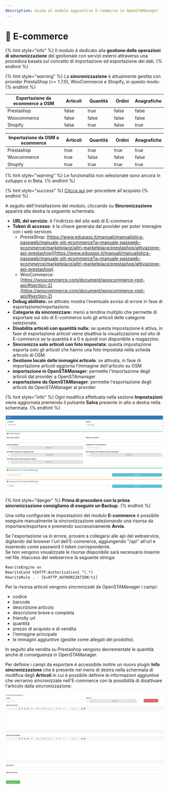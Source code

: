 ```yaml
---
description: Guida al modulo aggiuntivo E-commerce in OpenSTAManager
---
```


# 📗 E-commerce

{% hint style="info" %}
Il modulo è dedicato alla **gestione delle operazioni di sincronizzazione** del gestionale con servizi esterni attraverso una procedura basata sul concetto di importazione ed esportazione dei dati.
{% endhint %}

{% hint style="warning" %}
La **sincronizzazione** è attualmente gestita con provider PrestaShop (>= 1.7.0), WooCommerce e Shopify, in questo modo:
{% endhint %}

<table><thead><tr><th width="347">Esportazione da ecommerce a OSM</th><th width="89" data-type="checkbox">Articoli</th><th width="100" data-type="checkbox">Quantità </th><th width="83" data-type="checkbox">Ordini</th><th data-type="checkbox">Anagrafiche</th></tr></thead><tbody><tr><td>Prestashop</td><td>false</td><td>true</td><td>false</td><td>false</td></tr><tr><td>Woocommerce</td><td>false</td><td>false</td><td>false</td><td>false</td></tr><tr><td>Shopify</td><td>false</td><td>true</td><td>false</td><td>true</td></tr></tbody></table>

<table><thead><tr><th width="350">Importazione da OSM a ecommerce</th><th width="91" data-type="checkbox">Articoli</th><th width="100" data-type="checkbox">Quantità</th><th width="83" data-type="checkbox">Ordini</th><th data-type="checkbox">Anagrafiche</th></tr></thead><tbody><tr><td>Prestashop</td><td>true</td><td>true</td><td>true</td><td>true</td></tr><tr><td>Woocommerce</td><td>true</td><td>false</td><td>false</td><td>false</td></tr><tr><td>Shopify</td><td>true</td><td>true</td><td>true</td><td>true</td></tr></tbody></table>

{% hint style="warning" %}
Le funzionalità non selezionate sono ancora in sviluppo o in Beta.
{% endhint %}

{% hint style="success" %}
[Clicca qui](https://shop.openstamanager.com/prodotto/e-commerce/) per procedere all'acquisto
{% endhint %}

A seguito dell'installazione del modulo, cliccando su **Sincronizzazione** apparirà alla destra la seguente schermata.

* **URL del servizio**: è l'indirizzo del sito web di E-commerce
* **Token di accesso**: è la chiave generata dal provider per poter interagire con i web services
  * PrestaShop: [https://www.edupass.it/manuali/manualistica-passweb/manuale-siti-ecommerce?a=manuale-passweb-ecommerce/marketplace/altri-marketplace/prestashop/attivazione-api-prestashop](https://www.edupass.it/manuali/manualistica-passweb/manuale-siti-ecommerce?a=manuale-passweb-ecommerce/marketplace/altri-marketplace/prestashop/attivazione-api-prestashop)
  * WooCommerce: [https://woocommerce.com/document/woocommerce-rest-api/#section-2](https://woocommerce.com/document/woocommerce-rest-api/#section-2)
* **Debug abilitato:** se attivato mostra l'eventuale avviso di errore in fase di esportazione/importazione.
* **Categorie da sincronizzare:** menù a tendina multiplo che permette di esportare sul sito di E-commerce solo gli articoli delle categorie selezionate.
* **Disabilita articoli con quantità nulla:** se questa impostazione è attiva, in fase di esportazione articoli viene disattiva la visualizzazione sul sito di E-commerce se la quantità è a 0 e quindi non disponibile a magazzino.
* **Sincronizza solo articoli con foto impostata:** questa impostazione esporta solo gli articoli che hanno una foto impostata nella scheda articolo di OSM
* **Gestione locale delle immagini articolo**: se attivata, in fase di importazione articoli aggiorna l'immagine dell'articolo su OSM
* **importazione in OpenSTAManager**: permette l'importazione degli articoli dal provider a OpenSTAmanager
* **esportazione da OpenSTAManager**: permette l'esportazione degli articoli da OpenSTAManager al provider

{% hint style="info" %}
Ogni modifica effettuata nella sezione **Impostazioni** viene aggiornata premendo il pulsante **Salva** presente in alto a destra nella schermata.
{% endhint %}

![](../.gitbook/assets/Sincronizzazione-Bike-Manager.png)

{% hint style="danger" %}
**Prima di procedere con la prima sincronizzazione consigliamo di eseguire un Backup.**
{% endhint %}

Una volta configurate le impostazioni del modulo **E-commerce** è possibile eseguire manualmente la sincronizzazione selezionando una risorsa da importare/esportare e premendo successivamente **Avvia**.

Se l'esportazione va in errore, provare a collegarsi alle api del webservice, digitando dal browser l'url dell'E-commerce, aggiungendo "/api" all'url e inserendo come password il token corrispondente.\
Se non vengono visualizzate le risorse disponibile sarà necessario inserire nel file .htaccess del webservice la seguente stringa:

```
RewriteEngine on
RewriteCond %{HTTP:Authorization} ^(.*)
RewriteRule . - [E=HTTP_AUTHORIZATION:%1]
```

Per la risorsa articoli vengono sincronizzati da OpenSTAManager i campi:

* codice
* barcode
* descrizione articolo
* descrizione breve e completa
* friendly url
* quantità
* prezzo di acquisto e di vendita
* l'immagine principale
* le immagini aggiuntive (gestite come allegati del prodotto).

In seguito alla vendita su Prestashop vengono decrementate le quantità anche di conseguenza in OpenSTAManager.

Per definire i campi da esportare è accessibile inoltre un nuovo plugin **Info** **sincronizzazione** che è presente nel menù di destra nella schermata di modifica degli **Articoli** in cui è possibile definire le informazioni aggiuntive che verranno sincronizzate nell'E-commerce con la possibilità di disattivare l'articolo dalla sincronizzazione:

![](../.gitbook/assets/Articoli-Bike-Manager.png)

